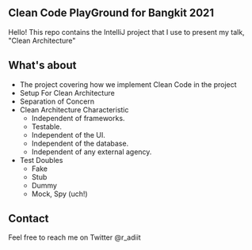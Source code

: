## Clean Code PlayGround for Bangkit 2021
Hello! This repo contains the IntelliJ project that I use to present my talk, "Clean Architecture"

## What's about
- The project covering how we implement Clean Code in the project
- Setup For Clean Architecture
- Separation of Concern
- Clean Architecture Characteristic
    - Independent of frameworks.
    - Testable.
    - Independent of the UI.
    - Independent of the database.
    - Independent of any external agency.
- Test Doubles
    - Fake
    - Stub
    - Dummy
    - Mock, Spy (uch!)

## Contact
Feel free to reach me on Twitter @r_adiit

